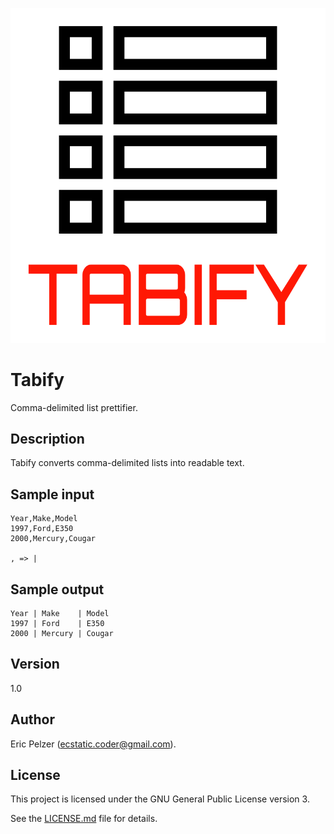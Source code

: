 ![](https://github.com/senselogic/TABIFY/blob/master/LOGO/tabify.png)

# Tabify

Comma-delimited list prettifier.

## Description

Tabify converts comma-delimited lists into readable text.

## Sample input

```
Year,Make,Model
1997,Ford,E350
2000,Mercury,Cougar

, => |
```

## Sample output

```
Year | Make    | Model
1997 | Ford    | E350
2000 | Mercury | Cougar
```

## Version

1.0

## Author

Eric Pelzer (ecstatic.coder@gmail.com).

## License

This project is licensed under the GNU General Public License version 3.

See the [LICENSE.md](LICENSE.md) file for details.
